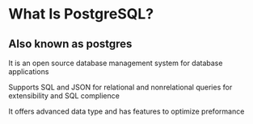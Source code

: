 # What Is PostgreSQL?
## Also known as postgres

It is an open source database management system for database applications

Supports SQL and JSON for relational and nonrelational queries for extensibility and SQL complience

It offers advanced data type and has features to optimize preformance